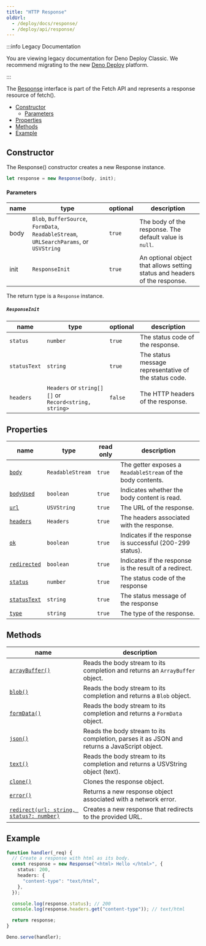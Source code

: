 ```yaml
---
title: "HTTP Response"
oldUrl:
  - /deploy/docs/response/
  - /deploy/api/response/
---
```


:::info Legacy Documentation

You are viewing legacy documentation for Deno Deploy Classic. We recommend
migrating to the new
<a href="/deploy/">Deno Deploy</a> platform.

:::

The [Response](https://developer.mozilla.org/en-US/docs/Web/API/Response)
interface is part of the Fetch API and represents a response resource of
fetch().

- [Constructor](#constructor)
  - [Parameters](#parameters)
- [Properties](#properties)
- [Methods](#methods)
- [Example](#example)

## Constructor

The Response() constructor creates a new Response instance.

```ts
let response = new Response(body, init);
```

#### Parameters

| name | type                                                                                    | optional | description                                                                |
| ---- | --------------------------------------------------------------------------------------- | -------- | -------------------------------------------------------------------------- |
| body | `Blob`, `BufferSource`, `FormData`, `ReadableStream`, `URLSearchParams`, or `USVString` | `true`   | The body of the response. The default value is `null`.                     |
| init | `ResponseInit`                                                                          | `true`   | An optional object that allows setting status and headers of the response. |

The return type is a `Response` instance.

##### `ResponseInit`

| name         | type                                                  | optional | description                                           |
| ------------ | ----------------------------------------------------- | -------- | ----------------------------------------------------- |
| `status`     | `number`                                              | `true`   | The status code of the response.                      |
| `statusText` | `string`                                              | `true`   | The status message representative of the status code. |
| `headers`    | `Headers` or `string[][]` or `Record<string, string>` | `false`  | The HTTP headers of the response.                     |

## Properties

| name                       | type             | read only | description                                                 |
| -------------------------- | ---------------- | --------- | ----------------------------------------------------------- |
| [`body`][body]             | `ReadableStream` | `true`    | The getter exposes a `ReadableStream` of the body contents. |
| [`bodyUsed`][bodyused]     | `boolean`        | `true`    | Indicates whether the body content is read.                 |
| [`url`][url]               | `USVString`      | `true`    | The URL of the response.                                    |
| [`headers`][headers]       | `Headers`        | `true`    | The headers associated with the response.                   |
| [`ok`][ok]                 | `boolean`        | `true`    | Indicates if the response is successful (200-299 status).   |
| [`redirected`][redirected] | `boolean`        | `true`    | Indicates if the response is the result of a redirect.      |
| [`status`][status]         | `number`         | `true`    | The status code of the response                             |
| [`statusText`][statustext] | `string`         | `true`    | The status message of the response                          |
| [`type`][type]             | `string`         | `true`    | The type of the response.                                   |

## Methods

| name                                                 | description                                                                                 |
| ---------------------------------------------------- | ------------------------------------------------------------------------------------------- |
| [`arrayBuffer()`][arraybuffer]                       | Reads the body stream to its completion and returns an `ArrayBuffer` object.                |
| [`blob()`][blob]                                     | Reads the body stream to its completion and returns a `Blob` object.                        |
| [`formData()`][formdata]                             | Reads the body stream to its completion and returns a `FormData` object.                    |
| [`json()`][json]                                     | Reads the body stream to its completion, parses it as JSON and returns a JavaScript object. |
| [`text()`][text]                                     | Reads the body stream to its completion and returns a USVString object (text).              |
| [`clone()`][clone]                                   | Clones the response object.                                                                 |
| [`error()`][error]                                   | Returns a new response object associated with a network error.                              |
| [`redirect(url: string, status?: number)`][redirect] | Creates a new response that redirects to the provided URL.                                  |

## Example

```ts
function handler(_req) {
  // Create a response with html as its body.
  const response = new Response("<html> Hello </html>", {
    status: 200,
    headers: {
      "content-type": "text/html",
    },
  });

  console.log(response.status); // 200
  console.log(response.headers.get("content-type")); // text/html

  return response;
}

Deno.serve(handler);
```

[clone]: https://developer.mozilla.org/en-US/docs/Web/API/Response/clone
[error]: https://developer.mozilla.org/en-US/docs/Web/API/Response/error
[redirect]: https://developer.mozilla.org/en-US/docs/Web/API/Response/redirect
[body]: https://developer.mozilla.org/en-US/docs/Web/API/Body/body
[bodyused]: https://developer.mozilla.org/en-US/docs/Web/API/Body/bodyUsed
[url]: https://developer.mozilla.org/en-US/docs/Web/API/Request/url
[headers]: https://developer.mozilla.org/en-US/docs/Web/API/Request/headers
[ok]: https://developer.mozilla.org/en-US/docs/Web/API/Response/ok
[redirected]: https://developer.mozilla.org/en-US/docs/Web/API/Response/redirected
[status]: https://developer.mozilla.org/en-US/docs/Web/API/Response/status
[statustext]: https://developer.mozilla.org/en-US/docs/Web/API/Response/statusText
[type]: https://developer.mozilla.org/en-US/docs/Web/API/Response/type
[method]: https://developer.mozilla.org/en-US/docs/Web/API/Request/method
[readablestream]: https://developer.mozilla.org/en-US/docs/Web/API/ReadableStream
[arraybuffer]: https://developer.mozilla.org/en-US/docs/Web/API/Body/arrayBuffer
[blob]: https://developer.mozilla.org/en-US/docs/Web/API/Body/blob
[json]: https://developer.mozilla.org/en-US/docs/Web/API/Body/json
[text]: https://developer.mozilla.org/en-US/docs/Web/API/Body/text
[formdata]: https://developer.mozilla.org/en-US/docs/Web/API/Body/formdata
